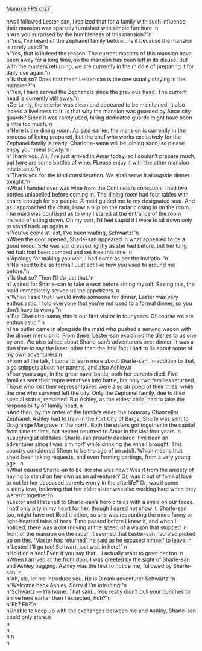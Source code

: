 [Manuke FPS c127](https://ashenfeather.wordpress.com/2021/02/13/fps-127/)
<br/><br/>
nAs I followed Lester-san, I realized that for a family with such influence, their mansion was sparsely furnished with simple furniture. n<br/>
n“Are you surprised by the humbleness of this mansion?”n<br/>
n“Yes, I’ve heard of the Zephanel family before… Is it because the mansion is rarely used?”n<br/>
n“Yes, that is indeed the reason. The current masters of this mansion have been away for a long time, so the mansion has been left in its disuse. But with the masters returning, we are currently in the middle of preparing it for daily use again.”n<br/>
n“Is that so? Does that mean Lester-san is the one usually staying in the mansion?”n<br/>
n“Yes, I have served the Zephanels since the previous head. The current head is currently still away.”n<br/>
nCertainly, the interior was clean and appeared to be maintained. It also lacked a liveliness to it. Is that why the mansion was guarded by Amar city guards? Since it was rarely used, hiring dedicated guards might have been a little too much. n<br/>
n“Here is the dining room. As said earlier, the mansion is currently in the process of being prepared, but the chef who works exclusively for the Zephanel family is ready. Charlotte-sama will be joining soon, so please enjoy your meal slowly.”n<br/>
n“Thank you. Ah, I’ve just arrived in Amar today, so I couldn’t prepare much, but here are some bottles of wine. PLease enjoy it with the other mansion inhabitants.”n<br/>
n“Thank you for the kind consideration. We shall serve it alongside dinner tonight.”n<br/>
nWhat I handed over was wine from the Continetal’s collection. I had two bottles unlabelled before coming in. The dining room had four tables with chairs enough for six people. A maid guided me to my designated seat. And as I approached the chair, I saw a blip on the radar closing in on the room. The maid was confused as to why I stared at the entrance of the room instead of sitting down. On my part, I’d feel stupid if I were to sit down only to stand back up again.n<br/>
n“You’ve come at last, I’ve been waiting, Schwartz!”n<br/>
nWhen the door opened, Sharle-san appeared in what appeared to be a good mood. SHe was still dressed lightly as she had before, but her long red hair had been combed and set free this time. n<br/>
n“Apology for making you wait, I had come as per the invitatio–”n<br/>
n“No need to be so formal! Just act like how you used to around me before.”n<br/>
n“Is that so? Then I’ll do just that.”n<br/>
nI waited for Sharle-san to take a seat before sitting myself. Seeing this, the maid immediately served us the appetizers. n<br/>
n“When I said that I would invite someone for dinner, Lester was very enthusiastic. I told everyone that you’re not used to a formal dinner, so you don’t have to worry.”n<br/>
n“But Charlotte-sama, this is our first visitor in four years. Of course we are enthusiastic.” n<br/>
nThe butler came in alongside the maid who pushed a serving wagon with the dinner menu on it. From there, Lester-san explained the dishes to us one by one. We also talked about Sharle-san’s adventurers over dinner. It was a dun time to say the least, other than the little fact I had to lie about some of my own adventurers.n<br/>
nFrom all the talk, I came to learn more about Sharle-san. In addition to that, also snippets about her parents, and also Ashley.n<br/>
nFour years ago, in the great naval battle, both her parents died. Five families sent their representatives into battle, but only two families returned. Those who lost their representatives were also stripped of their titles, while the one who survived left the city. Only the Zephanel family, due to their special status, remained. But Ashley, as the eldest child, had to take the responsibility of family head. n<br/>
nAnd then, by the order of the family’s elder, the honorary Chancellor Zephanel, Ashley had to train in the Fort City of Barga. Sharle was sent to Dragrange Margrave in the north. Both the sisters got together in the capital from time to time, but neither returned to Amar in the last four years. n<br/>
nLaughing at old tales, Sharle-san proudly declared ‘I’ve been an adventurer since I was a minor!’ while drinking the wine I brought. This country considered fifteen to be the age of an adult. Which means that she’d been taking requests, and even forming partings, from a very young age.  n<br/>
nWhat caused Sharle-an to be like she was now? Was it from the anxiety of having to stand on her own as an adventurer? Or, was it out of familial love to not let her deceased parents worry in the afterlife? Or, was it some sisterly love, believing that her elder sister was also working hard when they weren’t together?n<br/>
nLester and I listened to Sharle-san’s heroic tales with a smile on our faces. I had only pity in my heart for her, though I dared not show it. Sharle-san too, might have not liked it either, so she was recounting the more funny or light-hearted tales of hers. Time passed before I knew it, and when I noticed, there was a dot moving at the speed of a wagon that stopped in front of the mansion on the radar. It seemed that Lester-san had also picked up on this. ‘Master has returned’, he said as he excused himself to leave. n<br/>
n“Lester! I’ll go too! Schwart, just wait in here!” n<br/>
nHold on a sec! Even if you say that… I actually want to greet her too. n<br/>
nWhen I arrived at the front door, I was greeted by the sight of Sharle-san and Ashley hugging. Ashley was the first to notice me, followed by Sharle-san. n<br/>
n“Ah, sis, let me introduce you. He is D rank adventurer Schwartz!”n<br/>
n“Welcome back Ashley. Sorry if I’m intruding.”n<br/>
n“Schwartz — I’m home. That said… You really didn’t pull your punches to arrive here earlier than I expected, huh?”n<br/>
n“Eh? Eh?”n<br/>
nUnable to keep up with the exchanges between me and Ashley, Sharle-san could only stare.n<br/>
n<br/>
n<br/>
n n<br/>
n 